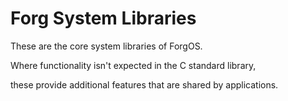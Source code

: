 # Forg System Libraries

These are the core system libraries of ForgOS.

Where functionality isn't expected in the C standard library,

these provide additional features that are shared by applications.
